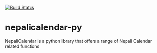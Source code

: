 [![Build Status](https://travis-ci.org/nepalicalendar/nepalicalendar-py.png)](https://travis-ci.org/nepalicalendar/nepalicalendar-py)

nepalicalendar-py
=================

NepaliCalendar is a python library that offers a range of Nepali Calendar related functions
